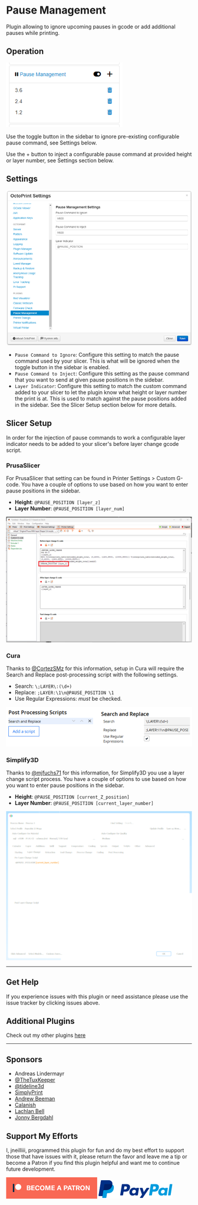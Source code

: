 # Pause Management

Plugin allowing to ignore upcoming pauses in gcode or add additional pauses while printing.

## Operation

![sidebar screenshot](screenshot_sidebar.png)

Use the toggle button in the sidebar to ignore pre-existing configurable pause command, see Settings below.

Use the + button to inject a configurable pause command at provided height or layer number, see Settings section below.


## Settings

![screenshot settings](screenshot_settings.png)

- `Pause Command to Ignore`: Configure this setting to match the pause command used by your slicer. This is what will be ignored when the toggle button in the sidebar is enabled.
- `Pause Command to Inject`: Configure this setting as the pause command that you want to send at given pause positions in the sidebar.
- `Layer Indicator`: Configure this setting to match the custom command added to your slicer to let the plugin know what height or layer number the print is at. This is used to match against the pause positions added in the sidebar. See the Slicer Setup section below for more details.

## Slicer Setup

In order for the injection of pause commands to work a configurable layer indicator needs to be added to your slicer's before layer change gcode script.

### PrusaSlicer

For PrusaSlicer that setting can be found in Printer Settings > Custom G-code. You have a couple of options to use based on how you want to enter pause positions in the sidebar.

- **Height**: `@PAUSE_POSITION [layer_z]`
- **Layer Number**: `@PAUSE_POSITION [layer_num]`

![prusa screenshot](screenshot_prusa.png)

### Cura

Thanks to [@CortezSMz](https://github.com/CortezSMz) for this information, setup in Cura will require the Search and Replace post-processing script with the following settings.

- Search: `\;LAYER\:(\d+)`
- Replace: `;LAYER:\1\n@PAUSE_POSITION \1`
- Use Regular Expressions: _must_ be checked.

![image](screenshot_cura.png)

### Simplify3D

Thanks to [@mjfuchs71](https://github.com/mjfuchs71) for this information, for Simplify3D you use a layer change script process. You have a couple of options to use based on how you want to enter pause positions in the sidebar.

- **Height**: `@PAUSE_POSITION [current_Z_position]`
- **Layer Number**: `@PAUSE_POSITION [current_layer_number]`

![image](screenshot_simplify3d.png)

---

## Get Help

If you experience issues with this plugin or need assistance please use the issue tracker by clicking issues above.

## Additional Plugins

Check out my other plugins [here](https://plugins.octoprint.org/by_author/#jneilliii)

---

## Sponsors
- Andreas Lindermayr
- [@TheTuxKeeper](https://github.com/thetuxkeeper)
- [@tideline3d](https://github.com/tideline3d/)
- [SimplyPrint](https://simplyprint.io/)
- [Andrew Beeman](https://github.com/Kiendeleo)
- [Calanish](https://github.com/calanish)
- [Lachlan Bell](https://lachy.io/)
- [Jonny Bergdahl](https://github.com/bergdahl)
## Support My Efforts
I, jneilliii, programmed this plugin for fun and do my best effort to support those that have issues with it, please return the favor and leave me a tip or become a Patron if you find this plugin helpful and want me to continue future development.

[![Patreon](patreon-with-text-new.png)](https://www.patreon.com/jneilliii) [![paypal](paypal-with-text.png)](https://paypal.me/jneilliii)


